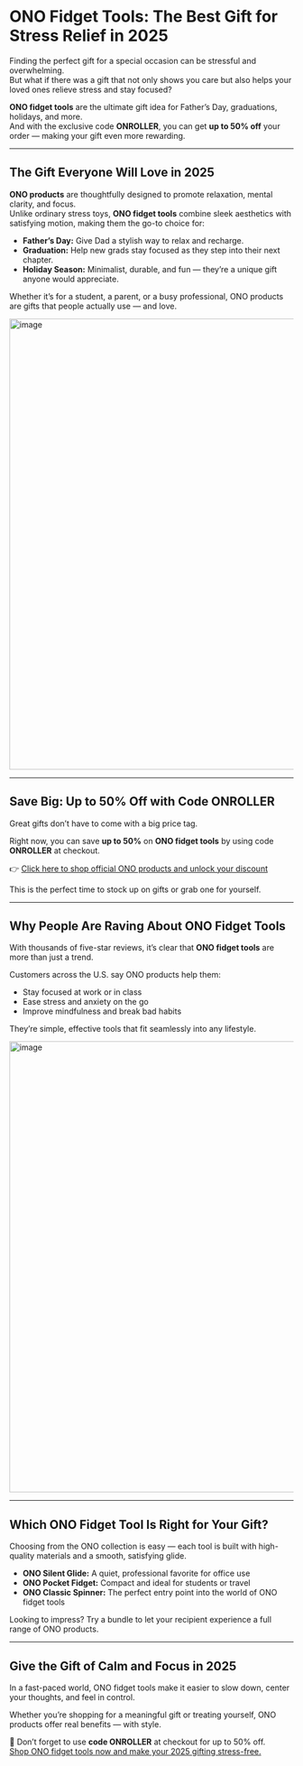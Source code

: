 <h1>ONO Fidget Tools: The Best Gift for Stress Relief in 2025</h1>

<p>Finding the perfect gift for a special occasion can be stressful and overwhelming.<br>
But what if there was a gift that not only shows you care but also helps your loved ones relieve stress and stay focused?</p>

<p><strong>ONO fidget tools</strong> are the ultimate gift idea for Father’s Day, graduations, holidays, and more.<br>
And with the exclusive code <strong>ONROLLER</strong>, you can get <strong>up to 50% off</strong> your order — making your gift even more rewarding.</p>

<hr>

<h2>The Gift Everyone Will Love in 2025</h2>

<p><strong>ONO products</strong> are thoughtfully designed to promote relaxation, mental clarity, and focus.<br>
Unlike ordinary stress toys, <strong>ONO fidget tools</strong> combine sleek aesthetics with satisfying motion, making them the go-to choice for:</p>

<ul>
  <li><strong>Father’s Day:</strong> Give Dad a stylish way to relax and recharge.</li>
  <li><strong>Graduation:</strong> Help new grads stay focused as they step into their next chapter.</li>
  <li><strong>Holiday Season:</strong> Minimalist, durable, and fun — they’re a unique gift anyone would appreciate.</li>
</ul>

<p>Whether it’s for a student, a parent, or a busy professional, ONO products are gifts that people actually use — and love.</p>
<img width="800" alt="image" src="https://github.com/user-attachments/assets/0527b90f-81db-43e9-87a3-45264286c6f1" />

<hr>

<h2>Save Big: Up to 50% Off with Code ONROLLER</h2>

<p>Great gifts don’t have to come with a big price tag.</p>

<p>Right now, you can save <strong>up to 50%</strong> on <strong>ONO fidget tools</strong> by using code <strong>ONROLLER</strong> at checkout.</p>

<p>👉 <a href="https://getono.com/?sca_ref=8749437.b5DoJBfzGq">Click here to shop official ONO products and unlock your discount</a></p>

<p>This is the perfect time to stock up on gifts or grab one for yourself.</p>

<hr>

<h2>Why People Are Raving About ONO Fidget Tools</h2>

<p>With thousands of five-star reviews, it’s clear that <strong>ONO fidget tools</strong> are more than just a trend.</p>

<p>Customers across the U.S. say ONO products help them:</p>

<ul>
  <li>Stay focused at work or in class</li>
  <li>Ease stress and anxiety on the go</li>
  <li>Improve mindfulness and break bad habits</li>
</ul>

<p>They’re simple, effective tools that fit seamlessly into any lifestyle.</p>
<img width="800" alt="image" src="https://github.com/user-attachments/assets/844a0d8b-9e13-45bf-b911-eb35cdafc001" />

<hr>

<h2>Which ONO Fidget Tool Is Right for Your Gift?</h2>

<p>Choosing from the ONO collection is easy — each tool is built with high-quality materials and a smooth, satisfying glide.</p>

<ul>
  <li><strong>ONO Silent Glide:</strong> A quiet, professional favorite for office use</li>
  <li><strong>ONO Pocket Fidget:</strong> Compact and ideal for students or travel</li>
  <li><strong>ONO Classic Spinner:</strong> The perfect entry point into the world of ONO fidget tools</li>
</ul>

<p>Looking to impress? Try a bundle to let your recipient experience a full range of ONO products.</p>

<hr>

<h2>Give the Gift of Calm and Focus in 2025</h2>

<p>In a fast-paced world, ONO fidget tools make it easier to slow down, center your thoughts, and feel in control.</p>

<p>Whether you’re shopping for a meaningful gift or treating yourself, ONO products offer real benefits — with style.</p>

<p>🎁 Don’t forget to use <strong>code ONROLLER</strong> at checkout for up to 50% off.<br>
<a href="https://getono.com/?sca_ref=8749437.b5DoJBfzGq">Shop ONO fidget tools now and make your 2025 gifting stress-free.</a></p>
